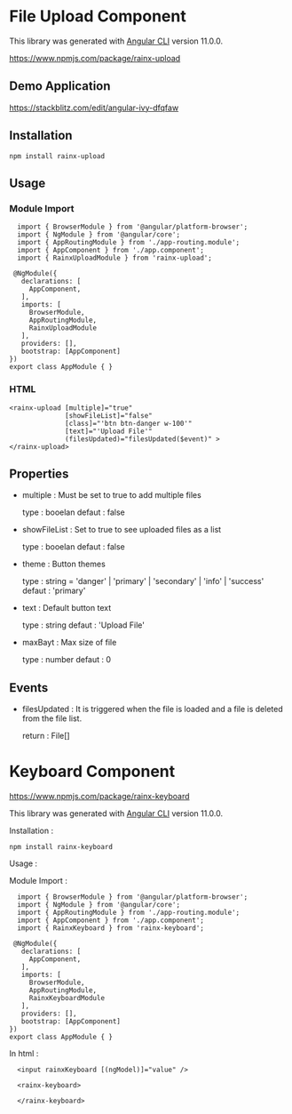 # File Upload Component 

  This library was generated with [Angular CLI](https://github.com/angular/angular-cli) version 11.0.0.

  https://www.npmjs.com/package/rainx-upload
  
  ## Demo Application 

  https://stackblitz.com/edit/angular-ivy-dfqfaw

  ## Installation

    npm install rainx-upload
    
  ## Usage 
  
   ### Module Import
      
      import { BrowserModule } from '@angular/platform-browser';
      import { NgModule } from '@angular/core';
      import { AppRoutingModule } from './app-routing.module';
      import { AppComponent } from './app.component';
      import { RainxUploadModule } from 'rainx-upload';

     @NgModule({
       declarations: [
         AppComponent,
       ],
       imports: [
         BrowserModule,
         AppRoutingModule,
         RainxUploadModule
       ],
       providers: [],
       bootstrap: [AppComponent]
    })
    export class AppModule { }
    
   ### HTML
  
    <rainx-upload [multiple]="true" 
                  [showFileList]="false" 
                  [class]="'btn btn-danger w-100'" 
                  [text]="'Upload File'" 
                  (filesUpdated)="filesUpdated($event)" >
    </rainx-upload>
    
    
   ## Properties
   
   - multiple : Must be set to true to add multiple files
      
      type : booelan
      defaut : false
      
   
   - showFileList : Set to true to see uploaded files as a list
   
      type : booelan
      defaut : false
   
   - theme : Button themes
   
      type : string = 'danger' | 'primary' | 'secondary' | 'info' | 'success'
      defaut : 'primary'
   
   - text : Default button text
   
      type : string
      defaut : 'Upload File' 

   - maxBayt : Max size of file
   
      type : number
      defaut : 0   

   ## Events 
   
   - filesUpdated : It is triggered when the file is loaded and a file is deleted from the file list.
   
      return : File[] 
     
# Keyboard Component

 https://www.npmjs.com/package/rainx-keyboard

 This library was generated with [Angular CLI](https://github.com/angular/angular-cli) version 11.0.0.

 Installation :

    npm install rainx-keyboard
    
  Usage :
  
   Module Import :
      
      import { BrowserModule } from '@angular/platform-browser';
      import { NgModule } from '@angular/core';
      import { AppRoutingModule } from './app-routing.module';
      import { AppComponent } from './app.component';
      import { RainxKeyboard } from 'rainx-keyboard';

     @NgModule({
       declarations: [
         AppComponent,
       ],
       imports: [
         BrowserModule,
         AppRoutingModule,
         RainxKeyboardModule
       ],
       providers: [],
       bootstrap: [AppComponent]
    })
    export class AppModule { }
    
   In html :

      <input rainxKeyboard [(ngModel)]="value" />

      <rainx-keyboard>

      </rainx-keyboard>     
   
   

  
    
